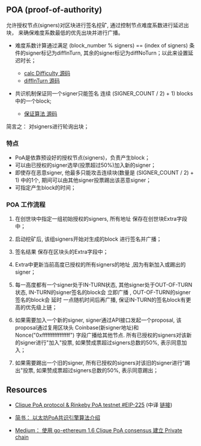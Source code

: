 ## POA (proof-of-authority)

允许授权节点(signers)对区块进行签名挖矿, 通过控制节点难度系数进行延迟出块， 来确保难度系数最低的优先出块并进行广播。

- 难度系数计算通过满足 (block_number % signers) == (index of signers) 条件的signer标记为diffInTurn, 其余的signer标记为diffNoTurn；以此来设置延迟时长； 
    - [calc Difficulty 源码](https://github.com/ethereum/go-ethereum/blob/master/consensus/clique/clique.go#L669)
    - [diffInTurn 源码](https://github.com/ethereum/go-ethereum/blob/master/consensus/clique/snapshot.go#L304)


- 共识机制保证同一个signer只能签名 连续 (SIGNER_COUNT / 2) + 1) blocks 中的一个block;
    - [保证算法 源码](https://github.com/ethereum/go-ethereum/blob/master/consensus/clique/clique.go#L619)


简言之： 对signers进行轮询出块；

### 特点
- PoA是依靠预设好的授权节点(signers)，负责产生block；
- 可以由已授权的signer选举(投票超过50%)加入新的signer；
- 即使存在恶意signer, 他最多只能攻击连续块(数量是 (SIGNER_COUNT / 2) + 1) 中的1个, 期间可以由其他signer投票踢出该恶意signer；
- 可指定产生block的时间；


### POA 工作流程
1. 在创世块中指定一组初始授权的signers, 所有地址 保存在创世块Extra字段中；

2. 启动挖矿后, 该组signers开始对生成的block 进行签名并广播；

3. 签名结果 保存在区块头的Extra字段中；

4. Extra中更新当前高度已授权的所有signers的地址 ,因为有新加入或踢出的signer；

5. 每一高度都有一个signer处于IN-TURN状态, 其他signer处于OUT-OF-TURN状态, IN-TURN的signer签名的block会 立即广播 , OUT-OF-TURN的signer签名的block会 延时 一点随机时间后再广播, 保证IN-TURN的签名block有更高的优先级上链；

6. 如果需要加入一个新的signer, signer通过API接口发起一个proposal, 该proposal通过复用区块头 Coinbase(新signer地址)和Nonce("0xffffffffffffffff") 字段广播给其他节点. 所有已授权的signers对该新的signer进行"加入"投票, 如果赞成票超过signers总数的50%, 表示同意加入；

7. 如果需要踢出一个旧的signer, 所有已授权的signers对该旧的signer进行"踢出"投票, 如果赞成票超过signers总数的50%, 表示同意踢出；


## Resources
- [Clique PoA protocol & Rinkeby PoA testnet #EIP-225](https://github.com/ethereum/EIPs/issues/225)  (中译 [链接](https://github.com/ZtesoftCS/go-ethereum-code-analysis/blob/master/%E4%BB%A5%E5%A4%AA%E5%9D%8A%E6%B5%8B%E8%AF%95%E7%BD%91%E7%BB%9CClique_PoA%E4%BB%8B%E7%BB%8D.md))

- [简书： 以太坊PoA共识引擎算法介绍](https://www.jianshu.com/p/9025a523ab0f)

- [Medium： 使用 go-ethereum 1.6 Clique PoA consensus 建立 Private chain](https://medium.com/taipei-ethereum-meetup/%E4%BD%BF%E7%94%A8-go-ethereum-1-6-clique-poa-consensus-%E5%BB%BA%E7%AB%8B-private-chain-1-4d359f28feff)